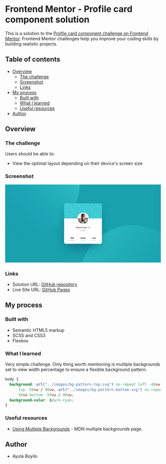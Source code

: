 # Frontend Mentor - Profile card component solution

This is a solution to the [Profile card component challenge on Frontend Mentor](https://www.frontendmentor.io/challenges/profile-card-component-cfArpWshJ). Frontend Mentor challenges help you improve your coding skills by building realistic projects.

## Table of contents

- [Overview](#overview)
  - [The challenge](#the-challenge)
  - [Screenshot](#screenshot)
  - [Links](#links)
- [My process](#my-process)
  - [Built with](#built-with)
  - [What I learned](#what-i-learned)
  - [Useful resources](#useful-resources)
- [Author](#author)

## Overview

### The challenge

Users should be able to:

- View the optimal layout depending on their device's screen size

### Screenshot

![](./design/desktop-design.jpg)

### Links

- Solution URL: [GitHub repository](https://github.com/AyulaBoyilo/FMprofileCard/)
- Live Site URL: [GitHub Pages](https://ayulaboyilo.github.io/FMprofileCard/)

## My process

### Built with

- Semantic HTML5 markup
- SCSS and CSS3
- Flexbox

### What I learned

Very simple challenge. Only thing worth mentioning is multiple backgrounds set to view width percentage to ensure a flexible background pattern.

```css
body {
  background: url("../images/bg-pattern-top.svg") no-repeat left -40vw
      top -50vw / 90vw, url("../images/bg-pattern-bottom.svg") no-repeat left
      50vw bottom -50vw / 90vw;
  background-color: $dark-cyan;
}
```

### Useful resources

- [Using Multiple Backgrounds](https://developer.mozilla.org/en-US/docs/Web/CSS/CSS_Backgrounds_and_Borders/Using_multiple_backgrounds) - MDN multiple backgrounds page.

## Author

- Ayula Boyilo
